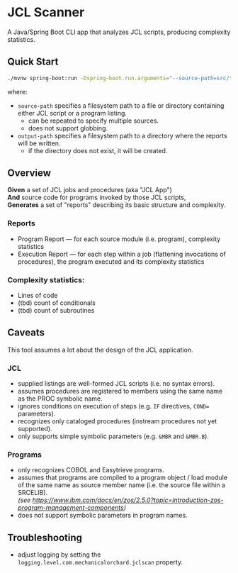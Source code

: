 # JCL Scanner

A Java/Spring Boot CLI app that analyzes JCL scripts, producing complexity statistics.

## Quick Start

```bash
./mvnw spring-boot:run -Dspring-boot.run.arguments="--source-path=src/test/resources/examples/simple/ --output-path=temp/output/directory"
```
where:
- `source-path` specifies a filesystem path to a file or directory containing either JCL script or a program listing.
  - can be repeated to specify multiple sources.
  - does not support globbing.
- `output-path` specifies a filesystem path to a directory where the reports will be written.
  - if the directory does not exist, it will be created.

## Overview

**Given** a set of JCL jobs and procedures (aka "JCL App") \
**And** source code for programs invoked by those JCL scripts, \
**Generates** a set of "reports" describing its basic structure and complexity.

### Reports
- Program Report — for each source module (i.e. program), complexity statistics
- Execution Report — for each step within a job (flattening invocations of procedures), the program executed and its complexity statistics

### Complexity statistics:
- Lines of code
- (tbd) count of conditionals
- (tbd) count of subroutines

## Caveats

This tool assumes a lot about the design of the JCL application.

### JCL
- supplied listings are well-formed JCL scripts (i.e. no syntax errors).
- assumes procedures are registered to members using the same name as the PROC symbolic name.
- ignores conditions on execution of steps (e.g. `IF` directives, `COND=` parameters).
- recognizes only cataloged procedures (instream procedures not yet supported).
- only supports simple symbolic parameters (e.g. `&MBR` and `&MBR.B`).

### Programs
- only recognizes COBOL and Easytrieve programs.
- assumes that programs are compiled to a program object / load module of the same name as source member name
  (i.e. the source file within a SRCELIB). \
  _(see https://www.ibm.com/docs/en/zos/2.5.0?topic=introduction-zos-program-management-components)_
- does not support symbolic parameters in program names.

## Troubleshooting

- adjust logging by setting the `logging.level.com.mechanicalorchard.jclscan` property.